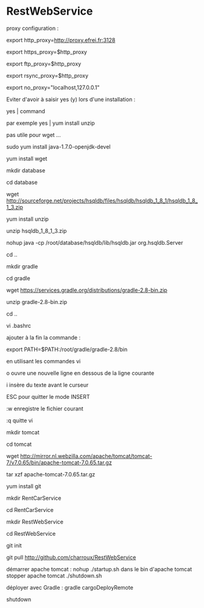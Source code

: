 # RestWebService

proxy configuration :

export http_proxy=http://proxy.efrei.fr:3128

export https_proxy=$http_proxy

export ftp_proxy=$http_proxy

export rsync_proxy=$http_proxy

export no_proxy="localhost,127.0.0.1"

Eviter d'avoir à saisir yes (y) lors d'une installation :

yes | command

par exemple yes | yum install unzip

pas utile pour wget ...

sudo yum install java-1.7.0-openjdk-devel

yum install wget

mkdir database

cd database

wget http://sourceforge.net/projects/hsqldb/files/hsqldb/hsqldb_1_8_1/hsqldb_1_8_1_3.zip

yum install unzip

unzip hsqldb_1_8_1_3.zip

nohup java -cp /root/database/hsqldb/lib/hsqldb.jar org.hsqldb.Server

cd ..

mkdir gradle

cd gradle

wget https://services.gradle.org/distributions/gradle-2.8-bin.zip

unzip gradle-2.8-bin.zip

cd ..


vi .bashrc

ajouter à la fin la commande :

export PATH=$PATH:/root/gradle/gradle-2.8/bin

en utilisant les commandes vi

o 	ouvre une nouvelle ligne en dessous de la ligne courante

i 	insère du texte avant le curseur

ESC pour quitter le mode INSERT

:w 	enregistre le fichier courant

:q 	quitte vi

mkdir tomcat

cd tomcat

wget http://mirror.nl.webzilla.com/apache/tomcat/tomcat-7/v7.0.65/bin/apache-tomcat-7.0.65.tar.gz

tar xzf apache-tomcat-7.0.65.tar.gz

yum install git

mkdir RentCarService

cd RentCarService

mkdir RestWebService

cd RestWebService

git init

git pull http://github.com/charroux/RestWebService

démarrer apache tomcat : nohup ./startup.sh dans le bin d'apache tomcat
stopper apache tomcat ./shutdown.sh

déployer avec Gradle : gradle cargoDeployRemote


shutdown
